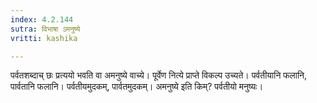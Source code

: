 ```yaml
---
index: 4.2.144
sutra: विभाषा ऽमनुष्ये
vritti: kashika

---
```

पर्वतशब्दाच् छः प्रत्ययो भवति वा अमनुष्ये वाच्ये। पूर्वेण नित्ये प्राप्ते विकल्प उच्यते। पर्वतीयानि फलानि, पार्वतानि फलानि। पर्वतीयमुदकम्, पार्वतमुदकम्। अमनुष्ये इति किम्? पर्वतीयो मनुष्यः।